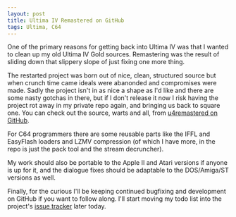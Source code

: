 ```yaml
---
layout: post
title: Ultima IV Remastered on GitHub
tags: Ultima, C64
---
```


One of the primary reasons for getting back into Ultima IV was that I wanted to clean up my old Ultima IV Gold sources. Remastering was the result of sliding down that slippery slope of just fixing one more thing.

The restarted project was born out of nice, clean, structured source but when crunch time came ideals were abanonded and compromises were made. Sadly the project isn't in as nice a shape as I'd like and there are some nasty gotchas in there, but if I don't release it now I risk having the project rot away in my private repo again, and bringing us back to square one. You can check out the source, warts and all, from [u4remastered on GitHub](https://github.com/MagerValp/u4remastered).

For C64 programmers there are some reusable parts like the IFFL and EasyFlash loaders and LZMV compression (of which I have more, in the repo is just the pack tool and the stream decruncher).

My work should also be portable to the Apple II and Atari versions if anyone is up for it, and the dialogue fixes should be adaptable to the DOS/Amiga/ST versions as well.

Finally, for the curious I'll be keeping continued bugfixing and development on GitHub if you want to follow along. I'll start moving my todo list into the project's [issue tracker](https://github.com/MagerValp/u4remastered/issues) later today.
